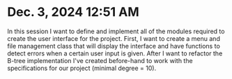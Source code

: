 # Dec. 3, 2024 12:51 AM
In this session I want to define and implement all of the modules required to create the user interface for the project. 
First, I want to create a menu and file management class that will display the interface and have functions to detect errors when a certain user input is given.
After I want to refactor the B-tree implementation I've created before-hand to work with the specifications for our project (minimal degree = 10).
